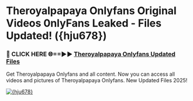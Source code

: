 # Theroyalpapaya Onlyfans Original Videos 0nlyFans Leaked - Files Updated! ({hju678})

<h3>🔴 CLICK HERE 🌐==►► <a href="https://tinyurl.com/ms9xzufz" rel="nofollow">Theroyalpapaya Onlyfans Updated Files</a></h3>

Get Theroyalpapaya Onlyfans and all content. Now you can access all videos and pictures of Theroyalpapaya Onlyfans. New Updated Files 2025!

[![{hju678}](https://i.imgur.com/PQ7UWWw.gif)](https://tinyurl.com/ms9xzufz)